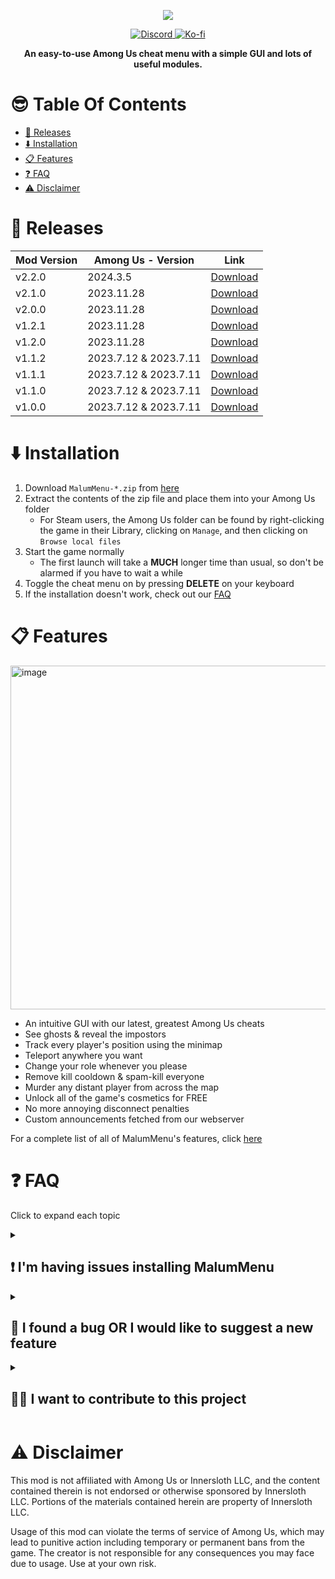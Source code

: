 
<p align="center">
  <img src="https://scp222thj.dev/static/images/malumLogo.png">
</p>


<p align="center">
  
  <a href="https://discord.gg/YYcYf88jAb">
    <img src="https://img.shields.io/badge/Join%20us%20on-Discord-blue?style=flat&logo=discord" alt="Discord">
  </a>
  
  <a href="https://ko-fi.com/scp222thj">
    <img src="https://img.shields.io/badge/Support%20me%20on-Ko--fi-ff5f5f?style=flat&logo=ko-fi" alt="Ko-fi">
  </a>
  
</p>

<p align="center">
<b>An easy-to-use Among Us cheat menu with a simple GUI and lots of useful modules. </b>


# 😎 Table Of Contents
- [🎁 Releases](#-releases)
- [⬇️ Installation](#️-installation)
- [📋 Features](#-features)
- [❓ FAQ](#-faq)
- [⚠️ Disclaimer](#️-disclaimer)

# 🎁 Releases
| Mod Version| Among Us - Version | Link |
|----------|-------------|-----------------|
| v2.2.0 | 2024.3.5 | [Download](https://github.com/scp222thj/MalumMenu/releases/download/v2.2.0/MalumMenu-2.2.0.zip) |
| v2.1.0 | 2023.11.28 | [Download](https://github.com/scp222thj/MalumMenu/releases/download/v2.1.0/MalumMenu-2.1.0.zip) |
| v2.0.0 | 2023.11.28 | [Download](https://github.com/scp222thj/MalumMenu/releases/download/v2.0.0/MalumMenu-2.0.0.zip) |
| v1.2.1 | 2023.11.28 | [Download](https://github.com/scp222thj/MalumMenu/releases/download/v1.2.1/MalumMenu-1.2.1.zip) |
| v1.2.0 | 2023.11.28 | [Download](https://github.com/scp222thj/MalumMenu/releases/download/v1.2.0/MalumMenu-1.2.0.zip) |
| v1.1.2 | 2023.7.12 & 2023.7.11 | [Download](https://github.com/scp222thj/MalumMenu/releases/download/v1.1.2/MalumMenu-1.1.2.zip) |
| v1.1.1 | 2023.7.12 & 2023.7.11 | [Download](https://github.com/scp222thj/MalumMenu/releases/download/v1.1.1/MalumMenu-1.1.1.zip) |
| v1.1.0 | 2023.7.12 & 2023.7.11 | [Download](https://github.com/scp222thj/MalumMenu/releases/download/v1.1.0/MalumMenu-1.1.0.zip) |
| v1.0.0 | 2023.7.12 & 2023.7.11 | [Download](https://github.com/scp222thj/MalumMenu/releases/download/v1.0.0/MalumMenu-1.0.0.zip) |


# ⬇️ Installation

1. Download `MalumMenu-*.zip` from [here](https://github.com/scp222thj/MalumMenu/releases/latest)
2. Extract the contents of the zip file and place them into your Among Us folder
    - For Steam users, the Among Us folder can be found by right-clicking the game in their Library, clicking on `Manage`, and then clicking on `Browse local files`
3. Start the game normally
    - The first launch will take a **MUCH** longer time than usual, so don't be alarmed if you have to wait a while
4. Toggle the cheat menu on by pressing **DELETE** on your keyboard
5. If the installation doesn't work, check out our [FAQ](#-im-having-issues-installing-malummenu)

# 📋 Features

<img width="550" alt="image" src="https://scp222thj.dev/static/images/malumIngame.png">

- An intuitive GUI with our latest, greatest Among Us cheats
- See ghosts & reveal the impostors
- Track every player's position using the minimap
- Teleport anywhere you want
- Change your role whenever you please
- Remove kill cooldown & spam-kill everyone
- Murder any distant player from across the map
- Unlock all of the game's cosmetics for FREE
- No more annoying disconnect penalties
- Custom announcements fetched from our webserver

For a complete list of all of MalumMenu's features, click [here](https://github.com/scp222thj/MalumMenu/blob/main/FEATURES.md)

# ❓ FAQ
Click to expand each topic
<details>
  <summary><h2>❗ I'm having issues installing MalumMenu</h2></summary>

First of all, make sure you are running the most recent version of Among Us (`2024.3.5`) with the most recent version of MalumMenu (`v2.2.0`)

Also, check if your platform is officially supported:

- ✅ Steam
- ✅ Itch.io
- ✅ Epic Games Launcher
- ❔ Cracked (rarely works)
- ❌ Microsoft Store
- ❌ iOS App Store & Google Play
- ❌ PS & Switch & Xbox

Make sure you followed the installation guide precisely. This is what your `Among Us` folder should look like after a successful installation:

<img src="https://scp222thj.dev/static/images/amongUsFolder.png" alt="drawing" width="550"/>

<br>Some antiviruses might cause issues when installing the mod, so consider temporarily deactivating your antivirus if the game isn't booting after installation.

When installing MalumMenu for the first time, it will take **MUCH** longer than usual for the game to load. This is completly normal and expected behaviour, so don't be alarmed if you have to wait a while. You can keep track of the installation progress through this useful BepInEx console window that pops up when you start the game:

<img src="https://scp222thj.dev/static/images/bepinexConsole.png" alt="drawing" width="550"/>

<br>If you are still having issues, feel free to open a new Github issue [here](https://github.com/scp222thj/MalumMenu/issues/new), or you can ask for help in our Discord server: [discord.gg/YYcYf88jAb](https://discord.gg/YYcYf88jAb)
</details>

<details>
  <summary><h2>👾 I found a bug OR I would like to suggest a new feature</h2></summary>

To let me know, you can open a new Github issue [here](https://github.com/scp222thj/MalumMenu/issues/new), or you can discuss it on our Discord server: [discord.gg/YYcYf88jAb](https://discord.gg/YYcYf88jAb)

If you want, you can also contribute to the project and implement the change yourself by making a pull request. All contributions are welcome!
</details>

<details>
  <summary><h2>👨‍💻 I want to contribute to this project</h2></summary>
  
To get started, I suggest you first learn about the basics of C# and Unity, since that's what Among Us is written in. There are plenty of tutorials out there to help you with that.

You should also learn about Github forking and pull requests, since you will need to use those to make any contributions to the project. [Here](https://docs.github.com/en/get-started/exploring-projects-on-github/contributing-to-a-project) is the official documentation on the topic.

Then, I suggest you learn about Among Us modding in general. In this project, I use BepInEx and Harmony to patch the game, so I suggest you take a look at [this](https://docs.reactor.gg) great guide to learn how to work with those. 

Here are some other useful resources:

- The [Reactor](https://reactor.gg/discord) discord server
    - A great community of Among Us modders where you can ask questions and get help
    - Here you can also find the most recent decompiled Among Us assemblies (the DLL files in `#resources` channel). I suggest using [dnSpy](https://github.com/dnSpy/dnSpy/releases/latest) to go through these.

- [sus.wiki](https://github.com/roobscoob/among-us-protocol)
    - Useful resource to learn more about the Among Us network protocol 
    - Keep in mind that both it is slightly outdated
</details>


# ⚠️ Disclaimer

This mod is not affiliated with Among Us or Innersloth LLC, and the content contained therein is not endorsed or otherwise sponsored by Innersloth LLC. Portions of the materials contained herein are property of Innersloth LLC. 

Usage of this mod can violate the terms of service of Among Us, which may lead to punitive action including temporary or permanent bans from the game. The creator is not responsible for any consequences you may face due to usage. Use at your own risk.
